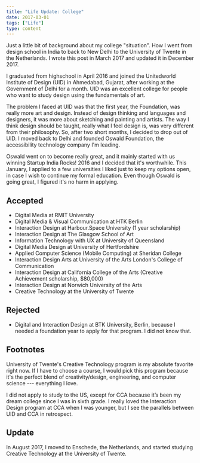 ```yaml
---
title: "Life Update: College"
date: 2017-03-01
tags: ["Life"]
type: content
---
```


Just a little bit of background about my college "situation". How I went from design school in India to back to New Delhi to the University of Twente in the Netherlands. I wrote this post in March 2017 and updated it in December 2017.

<!--more-->

I graduated from highschool in April 2016 and joined the Unitedworld Institute of Design (UID) in Ahmedabad, Gujarat, after working at the Government of Delhi for a month. UID was an excellent college for people who want to study design using the fundamentals of art.

The problem I faced at UID was that the first year, the Foundation, was really more art and design. Instead of design thinking and languages and designers, it was more about sketching and painting and artists. The way I think design should be taught, really what I feel design is, was very different from their philosophy. So, after two short months, I decided to drop out of UID. I moved back to Delhi and founded Oswald Foundation, the accessibility technology company I'm leading.

Oswald went on to become really great, and it mainly started with us winning Startup India Rocks! 2016 and I decided that it's worthwhile. This January, I applied to a few universities I liked just to keep my options open, in case I wish to continue my formal education. Even though Oswald is going great, I figured it's no harm in applying.

## Accepted

- Digital Media at RMIT University
- Digital Media & Visual Communication at HTK Berlin
- Interaction Design at Harbour.Space University (1 year scholarship)
- Interaction Design at The Glasgow School of Art
- Information Technology with UX at University of Queensland
- Digital Media Design at University of Hertfordshire
- Applied Computer Science (Mobile Computing) at Sheridan College
- Interaction Design Arts at University of the Arts London's College of Communication
- Interaction Design at California College of the Arts (Creative Achievement scholarship, $80,000)
- Interaction Design at Norwich University of the Arts
- Creative Technology at the University of Twente

## Rejected

- Digital and Interaction Design at BTK University, Berlin, because I needed a foundation year to apply for that program. I did not know that.

## Footnotes

University of Twente's Creative Technology program is my absolute favorite right now. If I have to choose a course, I would pick this program because it's the perfect blend of creativity/design, engineering, and computer science --- everything I love.

I did not apply to study to the US, except for CCA because it’s been my dream college since I was in sixth grade. I really loved the Interaction Design program at CCA when I was younger, but I see the parallels between UID and CCA in retrospect.

## Update

In August 2017, I moved to Enschede, the Netherlands, and started studying Creative Technology at the University of Twente.